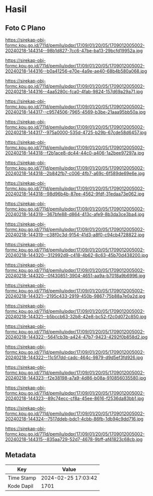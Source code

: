 # Hasil

## Foto C Plano

https://sirekap-obj-formc.kpu.go.id/711d/pemilu/pdpr/17/09/01/20/05/1709012005002-20240218-144314--98b1d827-7cc6-47be-ba13-29bcfd19952a.jpg

https://sirekap-obj-formc.kpu.go.id/711d/pemilu/pdpr/17/09/01/20/05/1709012005002-20240218-144316--b0a41256-e70e-4a9e-ae40-68b4b580a068.jpg

https://sirekap-obj-formc.kpu.go.id/711d/pemilu/pdpr/17/09/01/20/05/1709012005002-20240218-144316--4aa5280c-fca0-4fab-9824-157d69a29a71.jpg

https://sirekap-obj-formc.kpu.go.id/711d/pemilu/pdpr/17/09/01/20/05/1709012005002-20240218-144317--c9574506-7965-4569-b3be-21aaa95bb50a.jpg

https://sirekap-obj-formc.kpu.go.id/711d/pemilu/pdpr/17/09/01/20/05/1709012005002-20240218-144317--975a0000-535d-4725-b29b-67cde58d6457.jpg

https://sirekap-obj-formc.kpu.go.id/711d/pemilu/pdpr/17/09/01/20/05/1709012005002-20240218-144318--f2b1ace8-dc44-44c0-a406-1a2bee97297a.jpg

https://sirekap-obj-formc.kpu.go.id/711d/pemilu/pdpr/17/09/01/20/05/1709012005002-20240218-144318--2b842fb7-c006-4fb7-a69c-6f589de69e6e.jpg

https://sirekap-obj-formc.kpu.go.id/711d/pemilu/pdpr/17/09/01/20/05/1709012005002-20240218-144318--98d96b4b-87ee-4562-9fdf-31edaa73e062.jpg

https://sirekap-obj-formc.kpu.go.id/711d/pemilu/pdpr/17/09/01/20/05/1709012005002-20240218-144319--367bfe88-d864-413c-afe9-8b3da3ce3ba4.jpg

https://sirekap-obj-formc.kpu.go.id/711d/pemilu/pdpr/17/09/01/20/05/1709012005002-20240218-144319--c38f0c3d-9154-41d3-a8f0-c94cb4728822.jpg

https://sirekap-obj-formc.kpu.go.id/711d/pemilu/pdpr/17/09/01/20/05/1709012005002-20240218-144320--312992d9-c418-4b62-8c63-45b70d438200.jpg

https://sirekap-obj-formc.kpu.go.id/711d/pemilu/pdpr/17/09/01/20/05/1709012005002-20240218-144320--0f430851-3904-4651-aa9a-b7018a9b6996.jpg

https://sirekap-obj-formc.kpu.go.id/711d/pemilu/pdpr/17/09/01/20/05/1709012005002-20240218-144321--2195c433-2919-450b-9867-75b88a7e0a2d.jpg

https://sirekap-obj-formc.kpu.go.id/711d/pemilu/pdpr/17/09/01/20/05/1709012005002-20240218-144321--b5bccb63-32b8-42e8-bc52-f2c0d072c850.jpg

https://sirekap-obj-formc.kpu.go.id/711d/pemilu/pdpr/17/09/01/20/05/1709012005002-20240218-144322--5641cb3b-a424-47b7-9423-4292f0b858d2.jpg

https://sirekap-obj-formc.kpu.go.id/711d/pemilu/pdpr/17/09/01/20/05/1709012005002-20240218-144322--11c5f7dd-cadc-464c-9879-d9d5ef3fd926.jpg

https://sirekap-obj-formc.kpu.go.id/711d/pemilu/pdpr/17/09/01/20/05/1709012005002-20240218-144323--f2e38198-a7a9-4d86-b08a-910856035580.jpg

https://sirekap-obj-formc.kpu.go.id/711d/pemilu/pdpr/17/09/01/20/05/1709012005002-20240218-144323--89c74ecc-cf8a-45ee-8616-f2536da83bb1.jpg

https://sirekap-obj-formc.kpu.go.id/711d/pemilu/pdpr/17/09/01/20/05/1709012005002-20240218-144324--7517ddeb-bdc1-4cbb-86fb-1db94c9dd716.jpg

https://sirekap-obj-formc.kpu.go.id/711d/pemilu/pdpr/17/09/01/20/05/1709012005002-20240218-144315--835aa729-52d7-4678-9bff-af41823c68cb.jpg


## Metadata

| Key        | Value               |
| ---------- | ------------------- |
| Time Stamp | 2024-02-25 17:03:42 |
| Kode Dapil | 1701                |



